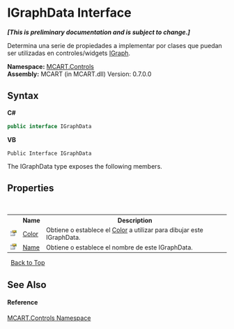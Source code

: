 # IGraphData Interface
 _**\[This is preliminary documentation and is subject to change.\]**_

Determina una serie de propiedades a implementar por clases que puedan ser utilizadas en controles/widgets <a href="f404b7dc-823a-2f22-0c4b-cf8c732ef3e1">IGraph</a>.

**Namespace:**&nbsp;<a href="1c9d7a8e-81d4-838a-f87d-7379b253b6ce">MCART.Controls</a><br />**Assembly:**&nbsp;MCART (in MCART.dll) Version: 0.7.0.0

## Syntax

**C#**<br />
``` C#
public interface IGraphData
```

**VB**<br />
``` VB
Public Interface IGraphData
```

The IGraphData type exposes the following members.


## Properties
&nbsp;<table><tr><th></th><th>Name</th><th>Description</th></tr><tr><td>![Public property](media/pubproperty.gif "Public property")</td><td><a href="a55f48e8-4759-61af-0005-54e42340d5da">Color</a></td><td>
Obtiene o establece el <a href="b2f59482-b5b7-a7aa-b3e0-1a7c0ef43382">Color</a> a utilizar para dibujar este IGraphData.</td></tr><tr><td>![Public property](media/pubproperty.gif "Public property")</td><td><a href="ca016700-0ddb-a31a-ab45-254d02b4c31b">Name</a></td><td>
Obtiene o establece el nombre de este IGraphData.</td></tr></table>&nbsp;
<a href="#igraphdata-interface">Back to Top</a>

## See Also


#### Reference
<a href="1c9d7a8e-81d4-838a-f87d-7379b253b6ce">MCART.Controls Namespace</a><br />